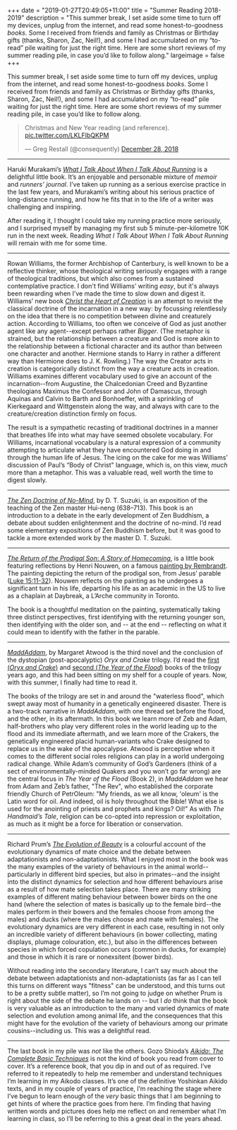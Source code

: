 +++
date = "2019-01-27T20:49:05+11:00"
title = "Summer Reading 2018-2019"
description = "This summer break, I set aside some time to turn off my devices, unplug from the internet, and read some honest-to-goodness *books*. Some I received from friends and family as Christmas or Birthday gifts (thanks, Sharon, Zac, Neil!), and some I had accumulated on my “to-read” pile waiting for just the right time.  Here are some short reviews of my summer reading pile, in case you’d like to follow along."
largeimage = false
+++

This summer break, I set aside some time to turn off my devices, unplug from the internet, and read some honest-to-goodness *books*. Some I received from friends and family as Christmas or Birthday gifts (thanks, Sharon, Zac, Neil!), and some I had accumulated on my “to-read” pile waiting for just the right time.  Here are some short reviews of my summer reading pile, in case you’d like to follow along.


<!--more-->

<blockquote class="twitter-tweet" data-lang="en"><p lang="en" dir="ltr">Christmas and New Year reading (and reference). <a href="https://t.co/LKLFIbQKPM">pic.twitter.com/LKLFIbQKPM</a></p>&mdash; Greg Restall (@consequently) <a href="https://twitter.com/consequently/status/1078484355981414400?ref_src=twsrc%5Etfw">December 28, 2018</a></blockquote> <script async src="https://platform.twitter.com/widgets.js" charset="utf-8"></script> 

---- 
Haruki Murakami’s [_What I Talk About When I Talk About Running_](https://www.amazon.com/What-Talk-About-When-Running/dp/0307389839/consequentlyorg) is a delightful little book. It’s an enjoyable and personable mixture of _memoir_ and _runners’ journal_. I’ve taken up running as a serious exercise practice in the last few years, and Murakami’s writing about his serious practice of long-distance running, and how he fits that in to the life of a writer was challenging and inspiring. 

After reading it, I thought I could take my running practice more seriously, and I surprised myself by managing my first sub 5 minute-per-kilometre 10K run in the next week. Reading _What I Talk About When I Talk About Running_ will remain with me for some time.

---- 
Rowan Williams, the former Archbishop of Canterbury, is well known to be a reflective thinker, whose theological writing seriously engages with a range of theological traditions, but which also comes from a sustained contemplative practice. I don't find Williams’ writing _easy_, but it's always been rewarding when I’ve made the time to slow down and digest it. Williams’ new book [_Christ the Heart of Creation_](https://www.amazon.com/Christ-Heart-Creation-Rowan-Williams/dp/1472945549/consequentlyorg) is an attempt to revisit the classical doctrine of the incarnation in a new way: by focussing relentlessly on the idea that there is no competition between divine and creaturely action. According to Williams, too often we conceive of God as just another agent like any agent--except perhaps rather _Bigger_. (The metaphor is strained, but the relationship between a creature and God is more akin to the relationship between a fictional character and its author than between one character and another. Hermione stands to Harry in rather a different way than Hermione does to J. K. Rowling.) The way the Creator acts in creation is categorically distinct from the way a creature acts in creation.  Williams examines different vocabulary used to give an account of the incarnation--from Augustine, the Chalcedonian Creed and Byzantine theologians Maximus the Confessor and John of Damascus, through Aquinas and Calvin to Barth and Bonhoeffer, with a sprinkling of Kierkegaard and Wittgenstein along the way, and always with care to the creature/creation distinction firmly on focus.

The result is a sympathetic recasting of traditional doctrines in a manner that breathes life into what may have seemed obsolete vocabulary. For Williams, incarnational vocabulary is a natural expression of a community attempting to articulate what they have encountered God doing in and through the human life of Jesus. The icing on the cake for me was Williams’ discussion of Paul’s “Body of Christ" language, which is, on this view, _much_ more than a metaphor. This was a valuable read, well worth the time to digest slowly. 

---- 
[_The Zen Doctrine of No-Mind_](https://www.amazon.com/Zen-Doctrine-No-Mind/dp/0877281823/consequentlyorg), by D. T. Suzuki, is an exposition of the teaching of the Zen master Hui-neng (638–713). This book is an introduction to a debate in the early development of Zen Buddhism, a debate about sudden enlightenment and the doctrine of no-mind. I’d read some elementary expositions of Zen Buddhism before, but it was good to tackle a more extended work by the master D. T. Suzuki.

---- 
[_The Return of the Prodigal Son_: _A Story of Homecoming_](https://www.amazon.com/Return-Prodigal-Son-Story-Homecoming/dp/0385473079/consequentlyorg), is a little book featuring reflections by Henri Nouwen, on a famous [painting by Rembrandt](https://en.wikipedia.org/wiki/The_Return_of_the_Prodigal_Son_(Rembrandt)). The painting depicting the return of the prodigal son, from Jesus’ parable ([Luke 15:11-32](http://bible.oremus.org/?ql=415579440)). Nouwen reflects on the painting as he undergoes a significant turn in his life, departing his life as an academic in the US to live as a chaplain at Daybreak, a L’Arche community in Toronto. 

The book is a thoughtful meditation on the painting, systematically taking  three distinct perspectives, first identifying with the returning younger son, then identifying with the older son, and -- at the end -- reflecting on what it could mean to identify with the father in the parable. 

---- 
[_MaddAddam_](https://www.amazon.com/MaddAddam-Trilogy-Margaret-Atwood/dp/0307455483/consequently), by Margaret Atwood is the third novel and the conclusion of the dystopian (post-apocalyptic) *Oryx and Crake* trilogy. I’d read the [first (_Oryx and Crake_)](https://www.amazon.com/gp/product/0385721676/consequentlyorg) and [second (_The Year of the Flood_)](https://www.amazon.com/gp/product/0307455475/consequentlyorg) books of the trilogy years ago, and this had been sitting on my shelf for a couple of years. Now, with this summer, I finally had time to read it.

The books of the trilogy are set in and around the "waterless flood", which swept away most of humanity in a genetically engineered disaster. There is a two-track narrative in _MaddAddam_, with one thread set before the flood, and the other, in its aftermath. In this book we learn more of Zeb and Adam, half-brothers who play very different roles in the world leading up to the flood and its immediate aftermath, and we learn more of the Crakers, the genetically engineered placid human-variants who Crake designed to replace us in the wake of the apocalypse. Atwood is perceptive when it comes to the different social roles religions can play in a world undergoing radical change. While Adam’s community of God’s Gardeners (think of a sect of environmentally-minded Quakers and you won’t go far wrong) are the central focus in _The Year of the Flood_ (Book 2), in _MaddAddam_ we hear from Adam and Zeb’s father, "The Rev", who established the corporate friendly Church of PetrOleum: "My friends, as we all know, 'oleum' is the Latin word for oil. And indeed, oil is holy throughout the Bible! What else is used for the anointing of priests and prophets and kings? Oil!" As with _The Handmaid’s Tale_, religion can be co-opted into repression or exploitation, as much as it might be a force for liberation or conservation. 

---- 
Richard Prum’s [_The Evolution of Beauty_](https://www.amazon.com/Evolution-Beauty-Darwins-Forgotten-Theory/dp/0385537212/consequentlyorg) is a colourful account of the evolutionary dynamics of mate choice and the debate between adaptationists and non-adaptationists. What I enjoyed most in the book was the many examples of the variety of behaviours in the animal world--particularly in different bird species, but also in primates--and the insight into the distinct dynamics for selection and how different behaviours arise as a result of how mate selection takes place. There are many striking examples of different mating behaviour between bower birds on the one hand (where the selection of mates is basically up to the female bird--the males perform in their bowers and the females choose from among the males) and ducks (where the males choose and mate with females). The evolutionary dynamics are very different in each case, resulting in not only an incredible variety of different behaviours (in bower collecting, mating displays, plumage colouration, etc.), but also in the differences between species in which forced copulation occurs (common in ducks, for example) and those in which it is rare or nonexsitent (bower birds).

Without reading into the secondary literature, I can’t say much about the debate between adaptationists and non-adaptationists (as far as I can tell this turns on different ways "fitness" can be understood, and this turns out to be a pretty subtle matter), so I’m not going to judge on whether Prum is right about the side of the debate he lands on -- but I _do_ think that the book is very valuable as an introduction to the many and varied dynamics of mate selection and evolution among animal life, and the consequences that this might have for the evolution of the variety of behaviours among our primate cousins--including us. This was a delightful read. 

---- 
The last book in my pile was _not_ like the others. Gozo Shioda’s [_Aikido_: _The Complete Basic Techniques_](https://www.amazon.com/Aikido-Complete-Techniques-Gozo-Shioda/dp/1568364857/consequentlyorg) is not the kind of book you read from cover to cover. It’s a reference book, that you dip in and out of as required. I’ve referred to it repeatedly to help me remember and understand techniques I’m learning in my Aikodo classes. It’s one of the definitive Yoshinkan Aikido texts, and in my couple of years of practice, I’m reaching the stage where I’ve begun to learn enough of the _very_ basic things that I am beginning to get hints of where the practice goes from here. I’m finding that having written words and pictures does help me reflect on and remember what I’m learning in class, so I’ll be referring to this a great deal in the years ahead.

